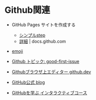 # Github関連

- GitHub Pages サイトを作成する
  - [シンプルstep](https://pages.github.com/)
  - [詳細](https://docs.github.com/ja/pages/getting-started-with-github-pages/creating-a-github-pages-site) | docs.github.com

- [emoji](https://gist.github.com/rxaviers/7360908)
- [Github トピック: good-first-issue](https://github.com/topics/good-first-issue)
- [Githubブラウザ上エディター github.dev](https://docs.github.com/ja/codespaces/the-githubdev-web-based-editor)


- [GitHub公式 blog](https://github.blog/)
- [GitHubを学ぶ インタラクティブコース](https://skills.github.com/)